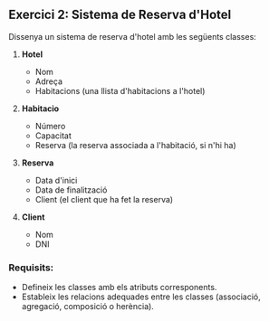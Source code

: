 ## Exercici 2: Sistema de Reserva d'Hotel

Dissenya un sistema de reserva d'hotel amb les següents classes:

1. **Hotel**
    - Nom
    - Adreça
    - Habitacions (una llista d'habitacions a l'hotel)

2. **Habitacio**
    - Número
    - Capacitat
    - Reserva (la reserva associada a l'habitació, si n'hi ha)

3. **Reserva**
    - Data d'inici
    - Data de finalització
    - Client (el client que ha fet la reserva)
    
4. **Client**
    - Nom
    - DNI

### Requisits:

- Defineix les classes amb els atributs corresponents.
- Estableix les relacions adequades entre les classes (associació, agregació, composició o herència).